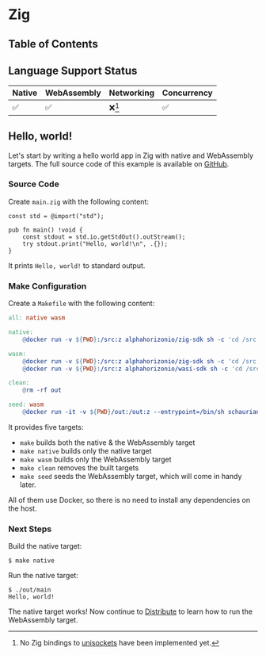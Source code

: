 # Zig

## Table of Contents

<!-- toc -->

## Language Support Status

| Native | WebAssembly | Networking | Concurrency |
| ------ | ----------- | ---------- | ----------- |
| ✅     | ✅          | ❌[^1]     | ✅          |

## Hello, world!

Let's start by writing a hello world app in Zig with native and WebAssembly targets. The full source code of this example is available on [GitHub](https://github.com/alphahorizonio/webnetes/tree/main/examples/zig_hello_world).

### Source Code

Create `main.zig` with the following content:

```zig
const std = @import("std");

pub fn main() !void {
    const stdout = std.io.getStdOut().outStream();
    try stdout.print("Hello, world!\n", .{});
}
```

It prints `Hello, world!` to standard output.

### Make Configuration

Create a `Makefile` with the following content:

```Makefile
all: native wasm

native:
	@docker run -v ${PWD}:/src:z alphahorizonio/zig-sdk sh -c 'cd /src && zig build-exe --output-dir out main.zig'

wasm:
	@docker run -v ${PWD}:/src:z alphahorizonio/zig-sdk sh -c 'cd /src && zig build-exe --output-dir out -target wasm32-wasi main.zig'
	@docker run -v ${PWD}:/src:z alphahorizonio/wasi-sdk sh -c 'cd /src && wasm-opt --asyncify -O out/main.wasm -o out/main.wasm'

clean:
	@rm -rf out

seed: wasm
	@docker run -it -v ${PWD}/out:/out:z --entrypoint=/bin/sh schaurian/webtorrent-hybrid -c "/usr/local/bin/webtorrent-hybrid seed /out/*.wasm"
```

It provides five targets:

- `make` builds both the native & the WebAssembly target
- `make native` builds only the native target
- `make wasm` builds only the WebAssembly target
- `make clean` removes the built targets
- `make seed` seeds the WebAssembly target, which will come in handy later.

All of them use Docker, so there is no need to install any dependencies on the host.

### Next Steps

Build the native target:

```shell
$ make native
```

Run the native target:

```shell
$ ./out/main
Hello, world!
```

The native target works! Now continue to [Distribute](../distribute.md) to learn how to run the WebAssembly target.

[^1]: No Zig bindings to [unisockets](https://github.com/alphahorizonio/unisockets) have been implemented yet.
